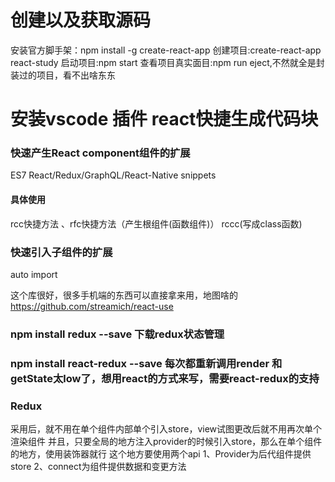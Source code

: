 # 创建以及获取源码
安装官方脚手架：npm install -g create-react-app
创建项目:create-react-app react-study
启动项目:npm start
查看项目真实面目:npm run eject,不然就全是封装过的项目，看不出啥东东
# 安装vscode 插件 react快捷生成代码块 
### 快速产生React component组件的扩展
ES7 React/Redux/GraphQL/React-Native snippets
#### 具体使用
rcc快捷方法 、rfc快捷方法（产生根组件(函数组件)）
rccc(写成class函数)
### 快速引入子组件的扩展
auto import

这个库很好，很多手机端的东西可以直接拿来用，地图啥的
https://github.com/streamich/react-use

### npm install redux --save 下载redux状态管理
### npm install react-redux --save 每次都重新调用render 和 getState太low了，想用react的方式来写，需要react-redux的支持
### Redux 
采用后，就不用在单个组件内部单个引入store，view试图更改后就不用再次单个渲染组件
并且，只要全局的地方注入provider的时候引入store，那么在单个组件的地方，使用装饰器就行
这个地方要使用两个api
1、Provider为后代组件提供store
2、connect为组件提供数据和变更方法
